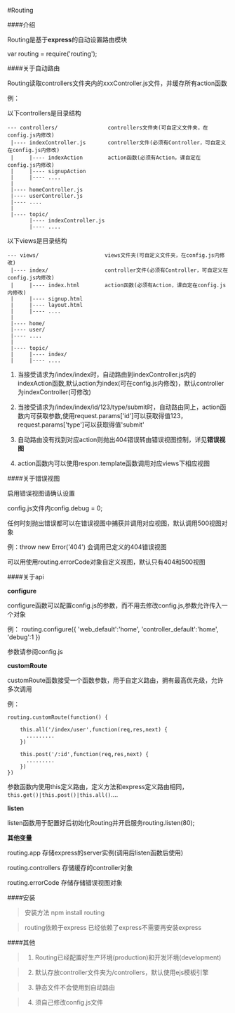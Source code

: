 #Routing

####介绍

Routing是基于**express**的自动设置路由模块

var routing = require('routing');

####关于自动路由

Routing读取controllers文件夹内的xxxController.js文件，并缓存所有action函数

例：

  以下controllers是目录结构
  
    --- controllers/                controllers文件夹(可自定义文件夹，在config.js内修改) 
     |---- indexController.js       controller文件(必须有Controller，可自定义在config.js内修改)
     |     |---- indexAction        action函数(必须有Action，课自定在config.js内修改)
     |     |---- signupAction
     |     |---- ....
     |
     |---- homeController.js
     |---- userController.js
     |---- ....
     |
     |---- topic/
           |---- indexController.js
           |---- ....
           
  以下views是目录结构
  
    --- views/                     views文件夹(可自定义文件夹，在config.js内修改)
     |---- index/                  controller文件(必须有Controller，可自定义在config.js内修改)
     |     |---- index.html        action函数(必须有Action，课自定在config.js内修改)
     |     |---- signup.html
     |     |---- layout.html
     |     |---- ....
     |
     |---- home/
     |---- user/
     |---- ....
     |
     |---- topic/
     |     |---- index/
     |     |---- ....



1. 当接受请求为/index/index时，自动路由到indexController.js内的indexAction函数,默认action为index(可在config.js内修改)，默认controller为indexController(可修改)

2. 当接受请求为/index/index/id/123/type/submit时，自动路由同上，action函数内可获取参数,使用request.params['id']可以获取得值123，request.params['type']可以获取得值'submit'

3. 自动路由没有找到对应action则抛出404错误转由错误视图控制，详见**错误视图**

4. action函数内可以使用respon.template函数调用对应views下相应视图

####关于错误视图

启用错误视图请确认设置

config.js文件内config.debug = 0;

任何时刻抛出错误都可以在错误视图中捕获并调用对应视图，默认调用500视图对象

例：throw new Error('404') 会调用已定义的404错误视图

可以用使用routing.errorCode对象自定义视图，默认只有404和500视图

####关于api

**configure**

configure函数可以配置config.js的参数，而不用去修改config.js,参数允许传入一个对象

例：
    routing.configure({
        'web_default':'home',
        'controller_default':'home',
        'debug':1
    })

参数请参阅config.js

**customRoute**

customRoute函数接受一个函数参数，用于自定义路由，拥有最高优先级，允许多次调用

例：

    routing.customRoute(function() {
    
        this.all('/index/user',function(req,res,next) {
          .........
        }) 
        
        this.post('/:id',function(req,res,next) {
          .........
        })
    })

参数函数内使用this定义路由，定义方法和express定义路由相同，`this.get()|this.post()|this.all()`....

**listen**

listen函数用于配置好后初始化Routing并开启服务routing.listen(80);

**其他变量**

routing.app           存储express的server实例(调用后listen函数后使用)

routing.controllers   存储缓存的controller对象

routing.errorCode     存储存储错误视图对象

####安装

>安装方法 npm install routing

>routing依赖于express  已经依赖了express不需要再安装express

####其他

>1. Routing已经配置好生产环境(production)和开发环境(development)

>2. 默认存放controller文件夹为/controllers，默认使用ejs模板引擎

>3. 静态文件不会使用到自动路由

>4. 须自己修改config.js文件